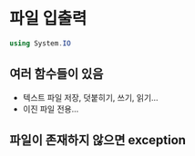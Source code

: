 # 파일 입출력
```c#
using System.IO
```

## 여러 함수들이 있음
- 텍스트 파일 저장, 덧붙히기, 쓰기, 읽기...
- 이진 파일 전용...

## 파일이 존재하지 않으면 exception
